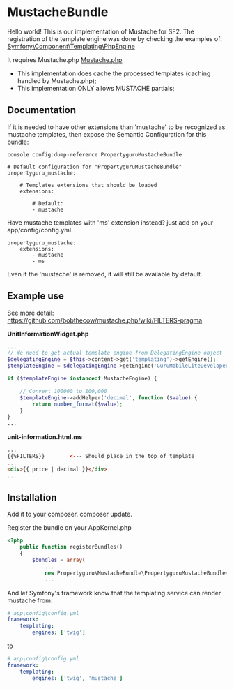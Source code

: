 MustacheBundle
=============

Hello world! This is our implementation of Mustache for SF2.
The registration of the template engine was done by checking the examples of:
[Symfony\Component\Templating\PhpEngine](https://github.com/symfony/symfony/blob/master/src/Symfony/Component/Templating/PhpEngine.php)


It requires Mustache.php
[Mustache.php](https://github.com/bobthecow/mustache.php)

- This implementation does cache the processed templates (caching handled by Mustache.php);
- This implementation ONLY allows MUSTACHE partials;

Documentation
-------------

If it is needed to have other extensions than 'mustache' to be recognized as mustache templates,
then expose the Semantic Configuration for this bundle:

```
console config:dump-reference PropertyguruMustacheBundle

# Default configuration for "PropertyguruMustacheBundle"
propertyguru_mustache:

    # Templates extensions that should be loaded
    extensions:

        # Default:
        - mustache
```

Have mustache templates with 'ms' extension instead?
just add on your app/config/config.yml

```
propertyguru_mustache:
    extensions:
        - mustache
        - ms
```

Even if the 'mustache' is removed, it will still be available by default.

Example use
----------

See more detail: https://github.com/bobthecow/mustache.php/wiki/FILTERS-pragma

**UnitInformationWidget.php**

```php
...
// We need to get actual template engine from DelegatingEngine object
$delegatingEngine = $this->content->get('templating')->getEngine();
$templateEngine = $delegatingEngine->getEngine('GuruMobileLiteDeveloperBundle:widgets:unit-information.html.ms')

if ($templateEngine instanceof MustacheEngine) {

    // Convert 100000 to 100,000 
    $templateEngine->addHelper('decimal', function ($value) {
        return number_format($value);
    }
}
...
```

**unit-information.html.ms**
```html
...
{{%FILTERS}}        <--- Should place in the top of template
...
<div>{{ price | decimal }}</div>
...
```

Installation
------------
Add it to your composer.
composer update.

Register the bundle on your AppKernel.php

```php
<?php
    public function registerBundles()
    {
        $bundles = array(
            ...
            new Propertyguru\MustacheBundle\PropertyguruMustacheBundle(),
            ...
```

And let Symfony's framework know that the templating service can render mustache
from:

```yaml
# app\config\config.yml
framework:
    templating:
        engines: ['twig']
```

to

```yaml
# app\config\config.yml
framework:
    templating:
        engines: ['twig', 'mustache']
```